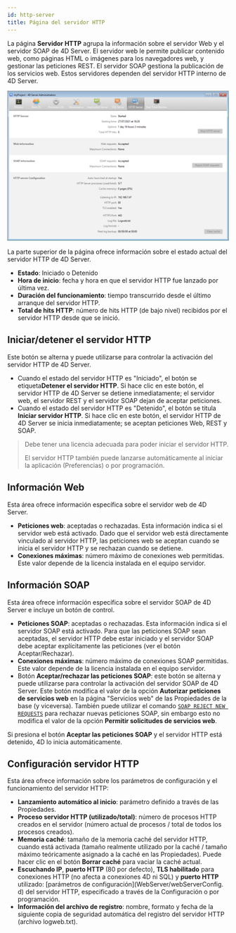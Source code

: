 ```yaml
---
id: http-server
title: Página del servidor HTTP
---
```


La página **Servidor HTTP** agrupa la información sobre el servidor Web y el servidor SOAP de 4D Server. El servidor web le permite publicar contenido web, como páginas HTML o imágenes para los navegadores web, y gestionar las peticiones REST. El servidor SOAP gestiona la publicación de los servicios web. Estos servidores dependen del servidor HTTP interno de 4D Server.

![](../assets/en/Admin/server-admin-web-page.png)

La parte superior de la página ofrece información sobre el estado actual del servidor HTTP de 4D Server.

- **Estado**: Iniciado o Detenido
- **Hora de inicio**: fecha y hora en que el servidor HTTP fue lanzado por última vez.
- **Duración del funcionamiento**: tiempo transcurrido desde el último arranque del servidor HTTP.
- **Total de hits HTTP**: número de hits HTTP (de bajo nivel) recibidos por el servidor HTTP desde que se inició.

## Iniciar/detener el servidor HTTP

Este botón se alterna y puede utilizarse para controlar la activación del servidor HTTP de 4D Server.

- Cuando el estado del servidor HTTP es "Iniciado", el botón se etiqueta**Detener el servidor HTTP**. Si hace clic en este botón, el servidor HTTP de 4D Server se detiene inmediatamente; el servidor web, el servidor REST y el servidor SOAP dejan de aceptar peticiones.
- Cuando el estado del servidor HTTP es "Detenido", el botón se titula **Iniciar servidor HTTP**. Si hace clic en este botón, el servidor HTTP de 4D Server se inicia inmediatamente; se aceptan peticiones Web, REST y SOAP.

> Debe tener una licencia adecuada para poder iniciar el servidor HTTP.
>
> El servidor HTTP también puede lanzarse automáticamente al iniciar la aplicación (Preferencias) o por programación.

## Información Web

Esta área ofrece información específica sobre el servidor web de 4D Server.

- **Peticiones web**: aceptadas o rechazadas. Esta información indica si el servidor web está activado. Dado que el servidor web está directamente vinculado al servidor HTTP, las peticiones web se aceptan cuando se inicia el servidor HTTP y se rechazan cuando se detiene.
- **Conexiones máximas**: número máximo de conexiones web permitidas. Este valor depende de la licencia instalada en el equipo servidor.

## Información SOAP

Esta área ofrece información específica sobre el servidor SOAP de 4D Server e incluye un botón de control.

- **Peticiones SOAP**: aceptadas o rechazadas. Esta información indica si el servidor SOAP está activado. Para que las peticiones SOAP sean aceptadas, el servidor HTTP debe estar iniciado y el servidor SOAP debe aceptar explícitamente las peticiones (ver el botón Aceptar/Rechazar).
- **Conexiones máximas**: número máximo de conexiones SOAP permitidas. Este valor depende de la licencia instalada en el equipo servidor.
- Botón **Aceptar/rechazar las peticiones SOAP**: este botón se alterna y puede utilizarse para controlar la activación del servidor SOAP de 4D Server. Este botón modifica el valor de la opción **Autorizar peticiones de servicios web** en la página "Servicios web" de las Propiedades de la base (y viceversa). También puede utilizar el comando [`SOAP REJECT NEW REQUESTS`](https://doc.4d.com/4dv19/help/command/en/page1636.html) para rechazar nuevas peticiones SOAP, sin embargo esto no modifica el valor de la opción **Permitir solicitudes de servicios web**.

Si presiona el botón **Aceptar las peticiones SOAP** y el servidor HTTP está detenido, 4D lo inicia automáticamente.

## Configuración servidor HTTP

Esta área ofrece información sobre los parámetros de configuración y el funcionamiento del servidor HTTP:

- **Lanzamiento automático al inicio**: parámetro definido a través de las Propiedades.
- **Proceso servidor HTTP (utilizado/total)**: número de procesos HTTP creados en el servidor (número actual de procesos / total de todos los procesos creados).
- **Memoria caché**: tamaño de la memoria caché del servidor HTTP, cuando está activada (tamaño realmente utilizado por la caché / tamaño máximo teóricamente asignado a la caché en las Propiedades). Puede hacer clic en el botón **Borrar caché** para vaciar la caché actual.
- **Escuchando IP**, **puerto HTTP** (80 por defecto), **TLS habilitado** para conexiones HTTP (no afecta a conexiones 4D ni SQL) y **puerto HTTP** utilizado: [parámetros de configuración](WebServer/webServerConfig. d) del servidor HTTP, especificado a través de la Configuración o por programación.
- **Información del archivo de registro**: nombre, formato y fecha de la siguiente copia de seguridad automática del registro del servidor HTTP (archivo logweb.txt).

